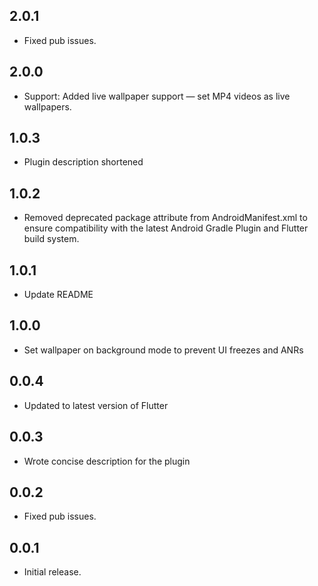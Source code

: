 ## 2.0.1
* Fixed pub issues.

## 2.0.0
* Support: Added live wallpaper support — set MP4 videos as live wallpapers.

## 1.0.3
* Plugin description shortened

## 1.0.2
* Removed deprecated package attribute from AndroidManifest.xml to ensure compatibility with the latest Android Gradle Plugin and Flutter build system.

## 1.0.1
* Update README

## 1.0.0
*  Set wallpaper on background mode to prevent UI freezes and ANRs

## 0.0.4
* Updated to latest version of Flutter

## 0.0.3
* Wrote concise description for the plugin

## 0.0.2
* Fixed pub issues.

## 0.0.1
* Initial release.
